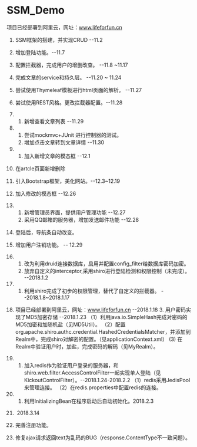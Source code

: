 # SSM_Demo  
项目已经部署到阿里云，网址：www.lifeforfun.cn

1. SSM框架的搭建，并实现CRUD --11.2
2. 增加登陆功能。--11.7
3. 配置拦截器，完成用户的增删改查。 --11.8 ~11.17
4. 完成文章的service和持久层。  --11.20 ~ 11.24
5. 尝试使用Thymeleaf模板进行html页面的解析。 --11.27
6. 尝试使用REST风格。更改拦截器配置。--11.28
  7. 1. 新增查看文章列表    --11.29
7. 1. 尝试mockmvc+JUnit 进行控制器的测试。
    2. 增加点击文章转到文章详情   --11.30

8. 1. 加入新增文章的模态框 --12.1
  2. 在artcle页面新增删除 
  3. 引入Bootstrap框架，美化网站。--12.3~12.19
  4. 加入修改的模态框    --12.26

9. 1. 新增管理员界面，提供用户管理功能 --12.27
     2. 采用QQ邮箱的服务器，增加发送邮件功能 --12.28
  10. 登陆后，导航条自动改变。
  11. 增加用户注销功能。            -- 12.29

12. 1. 改为利用druid连接数据库，启用并配置config_filter给数据库密码加密。 
    2. 放弃自定义的interceptor,采用shiro进行登陆检测和权限控制（未完成）。 --2018.1.2

13. 1. 利用shiro完成了初步的权限管理，替代了自定义的拦截器。 --2018.1.8~2018.1.17
   2. 项目已经部署到阿里云，网址：www.lifeforfun.cn   --2018.1.18
    3. 用户密码实现了MD5加密存储  --2018.1.23
      （1）利用java.io.SimpleHash完成对密码的MD5加密和加随机盐（见MD5Util）。
       （2）配置org.apache.shiro.authc.credential.HashedCredentialsMatcher，并添加到Realm中，完成shiro对解密的配置。（见applicationContext.xml）
        (3) 在Realm中验证用户时，加盐，完成密码的解码（见MyRealm）。

14. 1. 加入redis作为验证用户登录的服务器，和shiro.web.filter.AccessControlFilter一起实现单人登陆（见KickoutControlFilter）。--2018.1.24-2018.2.2
       （1）redis采用JedisPool来管理连接。
       （2）在redis.properties中配置redis的连接。
15. 1. 利用InitializingBean在程序启动后自动初始化。2018.2.3
16. ​    2018.3.14
   1. 完善注册功能。
   2. 修复ajax请求返回text为乱码的BUG（response.ContentType不一致问题）。


  